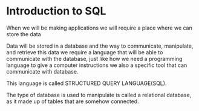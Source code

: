 # Introduction to SQL 

When we will be making applications we will require a place where we can store the data

Data will be stored in a database and the way to communicate, manipulate, and retrieve this data we require a language
that will be able to communicate with the database, just like how we need a programming language to give a computer instructions we also a specific tool that can communicate with database.

This language is called STRUCTURED QUERY LANGUAGE(SQL). 

The type of database is used to manipulate is called a relational database, as it made up of tables that are somehow connected.


